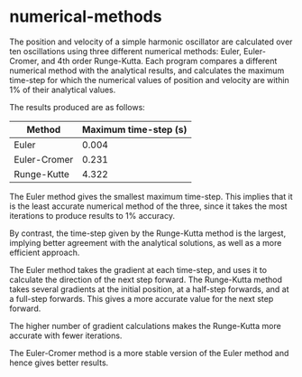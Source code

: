 # numerical-methods

The position and velocity of a simple harmonic oscillator are calculated over ten oscillations using three different numerical methods: Euler, Euler-Cromer, and 4th order Runge-Kutta. Each program compares a different numerical method with the analytical results, and calculates the maximum time-step for which the numerical values of position and velocity are within 1% of their analytical values.

The results produced are as follows:

Method | Maximum time-step (s)
--- | ---
Euler | 0.004
Euler-Cromer | 0.231
Runge-Kutte | 4.322

The Euler method gives the smallest maximum time-step. This implies that it is the least accurate numerical method of the three, since it takes the most iterations to produce results to 1% accuracy.

By contrast, the time-step given by the Runge-Kutta method is the largest, implying better agreement with the analytical solutions, as well as a more efficient approach.

The Euler method takes the gradient at each time-step, and uses it to calculate the direction of the next step forward. The Runge-Kutta method takes several gradients at the initial position, at a half-step forwards, and at a full-step forwards. This gives a more accurate value for the next step forward.

The higher number of gradient calculations makes the Runge-Kutta more accurate with fewer iterations.

The Euler-Cromer method is a more stable version of the Euler method and hence gives better results.

